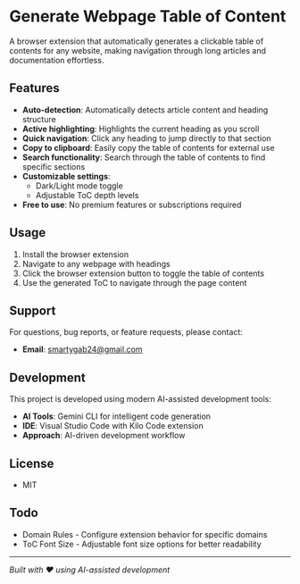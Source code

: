 # Generate Webpage Table of Content

A browser extension that automatically generates a clickable table of contents for any website, making navigation through long articles and documentation effortless.

## Features

- **Auto-detection**: Automatically detects article content and heading structure
- **Active highlighting**: Highlights the current heading as you scroll
- **Quick navigation**: Click any heading to jump directly to that section
- **Copy to clipboard**: Easily copy the table of contents for external use
- **Search functionality**: Search through the table of contents to find specific sections
- **Customizable settings**: 
  - Dark/Light mode toggle
  - Adjustable ToC depth levels
- **Free to use**: No premium features or subscriptions required

## Usage

1. Install the browser extension
2. Navigate to any webpage with headings
3. Click the browser extension button to toggle the table of contents
4. Use the generated ToC to navigate through the page content

## Support

For questions, bug reports, or feature requests, please contact:
- **Email**: smartygab24@gmail.com

## Development

This project is developed using modern AI-assisted development tools:
- **AI Tools**: Gemini CLI for intelligent code generation
- **IDE**: Visual Studio Code with Kilo Code extension
- **Approach**: AI-driven development workflow

## License

- MIT

## Todo

- Domain Rules - Configure extension behavior for specific domains
- ToC Font Size - Adjustable font size options for better readability

---

*Built with ❤️ using AI-assisted development*